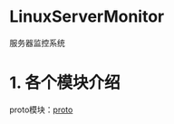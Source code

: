 # LinuxServerMonitor

服务器监控系统

# 1. 各个模块介绍

proto模块：[proto](./proto/README.md ":include :type=markdown")

